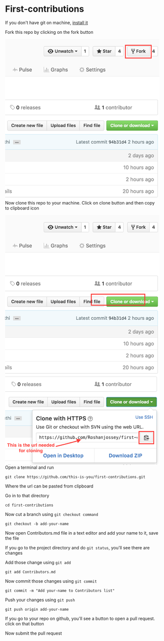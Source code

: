 # First-contributions

If you don't have git on machine, [ install it ]( https://help.github.com/articles/set-up-git/ )

Fork this repo by clicking on the fork button

<img style="float: right;" src="assets/fork.png">

Now clone this repo to your machine. Click on clone button and then copy to clipboard icon

<img style="float: right;" src="assets/clone.png">
<img style="float: right;" src="assets/copy-to-clipboard.png">

Open a terminal and run

```
git clone https://github.com/this-is-you/first-contributions.git
```

Where the url can be pasted from clipboard

Go in to that directory

```
cd first-contributions
```

Now cut a branch using `git checkout command`

```
git checkout -b add-your-name
```

Now open Contributors.md file in a text editor and add your name to it, save the file

If you go to the project directory and do `git status`, you'll see there are changes

Add those change using `git add`

```
git add Contributors.md
```

Now commit those changes using `git commit`

```
git commit -m "Add your-name to Contributors list"
```

Push your changes using `git push`

```
git push origin add-your-name
```

If you go to your repo on github, you'll see a button to open a pull request. click on that button

Now submit the pull request 

